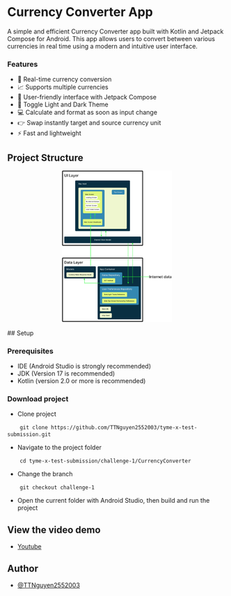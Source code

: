 # Currency Converter App
A simple and efficient Currency Converter app built with Kotlin and Jetpack Compose for Android. This app allows users to convert between various currencies in real time using a modern and intuitive user interface.

### Features
- 💱 Real-time currency conversion
- 📈 Supports multiple currencies
- 🔄 User-friendly interface with Jetpack Compose
- 🌙 Toggle Light and Dark Theme
- 💻 Calculate and format as soon as input change
- 👉 Swap instantly target and source currency unit
- ⚡️ Fast and lightweight

## Project Structure
<p align="center">
    <img src="https://github.com/TTNguyen2552003/tyme-x-test-submission/blob/challenge-1/challenge-1/CurrencyConverter/app_architecture.svg" alt="Unscramble screen app" width="50%" height="50%">
</p>
## Setup

### Prerequisites
- IDE (Android Studio is strongly recommended)
- JDK (Version 17 is recommended)
- Kotlin (version 2.0 or more is recommended)

### Download project
- Clone project
```
    git clone https://github.com/TTNguyen2552003/tyme-x-test-submission.git
```
- Navigate to the project folder
```
    cd tyme-x-test-submission/challenge-1/CurrencyConverter
```
- Change the branch
```
    git checkout challenge-1
```
- Open the current folder with Android Studio, then build and run the project

## View the video demo
- [Youtube](https://www.youtube.com/watch?v=sChcae3BKwM)

## Author
- [@TTNguyen2552003](https://www.github.com/TTNguyen2552003)
